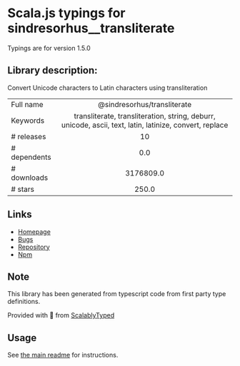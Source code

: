 
# Scala.js typings for sindresorhus__transliterate

Typings are for version 1.5.0

## Library description:
Convert Unicode characters to Latin characters using transliteration

|                    |                 |
| ------------------ | :-------------: |
| Full name          | @sindresorhus/transliterate |
| Keywords           | transliterate, transliteration, string, deburr, unicode, ascii, text, latin, latinize, convert, replace |
| # releases         | 10 |
| # dependents       | 0.0 |
| # downloads        | 3176809.0 |
| # stars            | 250.0 |

## Links
- [Homepage](https://github.com/sindresorhus/transliterate#readme)
- [Bugs](https://github.com/sindresorhus/transliterate/issues)
- [Repository](https://github.com/sindresorhus/transliterate)
- [Npm](https://www.npmjs.com/package/%40sindresorhus%2Ftransliterate)
    


## Note
This library has been generated from typescript code from first party type definitions.

Provided with :purple_heart: from [ScalablyTyped](https://github.com/oyvindberg/ScalablyTyped)

## Usage
See [the main readme](../../readme.md) for instructions.


